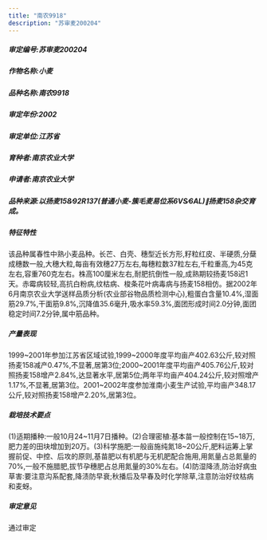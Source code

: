 ```yaml
---
title: "南农9918"
description: "苏审麦200204"
---
```

##### 审定编号:苏审麦200204

##### 作物名称:小麦

##### 品种名称:南农9918

##### 审定年份:2002

##### 审定单位:江苏省

##### 育种者:南京农业大学

##### 申请者:南京农业大学

##### 品种来源:以扬麦158∕92R137(普通小麦-簇毛麦易位系6VS∕6AL)∥扬麦158杂交育成。

##### 特征特性
该品种属春性中熟小麦品种。长芒、白壳、穗型近长方形,籽粒红皮、半硬质,分蘖成穗数一般,大穗大粒,每亩有效穗27万左右,每穗粒数37粒左右,千粒重高,为45克左右,容重760克左右。株高100厘米左右,耐肥抗倒性一般,成熟期较扬麦158迟1天。赤霉病较轻,高抗白粉病,纹枯病、梭条花叶病毒病与扬麦158相仿。据2002年6月南京农业大学送样品质分析(农业部谷物品质检测中心),粗蛋白含量10.4%,湿面筋29.7%,干面筋9.8%,沉降值35.6毫升,吸水率59.3%,面团形成时间2.0分钟,面团稳定时间7.2分钟,属中筋品种。

##### 产量表现
1999~2001年参加江苏省区域试验,1999~2000年度平均亩产402.63公斤,较对照扬麦158减产0.47%,不显著,居第3位;2000~2001年度平均亩产405.76公斤,较对照扬麦158增产2.84%,达显著水平,居第5位;两年平均亩产404.24公斤,较对照增产1.17%,不显著,居第3位。2001~2002年度参加淮南小麦生产试验,平均亩产348.17公斤,较对照扬麦158增产2.20%,居第3位。

##### 栽培技术要点
(1)适期播种:一般10月24~11月7日播种。(2)合理密植:基本苗一般控制在15~18万,肥力差的田块增加到20万。(3)科学施肥:一般亩施纯氮18~20公斤,肥料运筹上掌握前促、中控、后攻的原则,基苗肥以有机肥与无机肥配合施用,用氮量占总氮量的70%,一般不施腊肥,拔节孕穗肥占总用氮量的30%左右。(4)防湿降渍,防治好病虫草害:要注意沟系配套,降渍防早衰;秋播后及早春及时化学除草,注意防治好纹枯病和麦蚜。

##### 审定意见
通过审定

